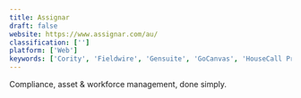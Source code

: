 ```yaml
---
title: Assignar
draft: false 
website: https://www.assignar.com/au/
classification: ['']
platform: ['Web']
keywords: ['Cority', 'Fieldwire', 'Gensuite', 'GoCanvas', 'HouseCall Pro', 'Integrum', 'Intelex', 'JOnAS', 'Kickserv', 'Knowify', 'Malvee Jobber', 'MasterControl', 'PENTA', 'Procore', 'ProntoForms', 'RazorSync', 'Smart Service', 'Tradify', 'iAuditor']
---
```

Compliance, asset & workforce management, done simply.